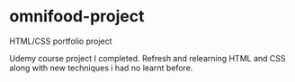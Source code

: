 # omnifood-project
HTML/CSS portfolio project 

Udemy course project I completed. Refresh and relearning HTML and CSS along with new techniques i had no learnt before.
